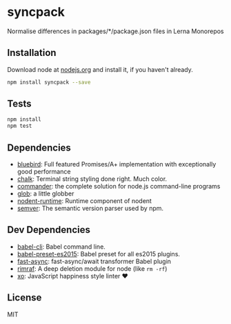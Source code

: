 # syncpack 

Normalise differences in packages/*/package.json files in Lerna Monorepos

## Installation

Download node at [nodejs.org](http://nodejs.org) and install it, if you haven't already.

```sh
npm install syncpack --save
```


## Tests

```sh
npm install
npm test
```

## Dependencies

- [bluebird](https://github.com/petkaantonov/bluebird): Full featured Promises/A+ implementation with exceptionally good performance
- [chalk](https://github.com/chalk/chalk): Terminal string styling done right. Much color.
- [commander](https://github.com/tj/commander.js): the complete solution for node.js command-line programs
- [glob](https://github.com/isaacs/node-glob): a little globber
- [nodent-runtime](https://github.com/MatAtBread/nodent-runtime): Runtime component of nodent
- [semver](https://github.com/npm/node-semver): The semantic version parser used by npm.

## Dev Dependencies

- [babel-cli](https://github.com/babel/babel/tree/master/packages): Babel command line.
- [babel-preset-es2015](https://github.com/babel/babel/tree/master/packages): Babel preset for all es2015 plugins.
- [fast-async](https://github.com/MatAtBread/fast-async): fast-async/await transformer Babel plugin
- [rimraf](https://github.com/isaacs/rimraf): A deep deletion module for node (like `rm -rf`)
- [xo](https://github.com/sindresorhus/xo): JavaScript happiness style linter ❤️


## License

MIT

